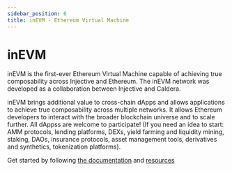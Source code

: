 ```yaml
---
sidebar_position: 6
title: inEVM - Ethereum Virtual Machine
---
```


# inEVM

inEVM is the first-ever Ethereum Virtual Machine capable of achieving true composability across Injective and Ethereum. The inEVM network was developed as a collaboration between Injective and Caldera.

inEVM brings additional value to cross-chain dApps and allows applications to achieve true composability across multiple networks. It allows Ethereum developers to interact with the broader blockchain universe and to scale further. All dAppss are welcome to participate! (If you need an idea to start: AMM protocols, lending platforms, DEXs, yield farming and liquidity mining, staking, DAOs, insurance protocols, asset management tools, derivatives and synthetics, tokenization platforms).

Get started by following [the documentation](https://calderaxyz.gitbook.io/injective-documentation/getting-started/deploy-on-the-injective-evm-chain) and [resources](https://inevm.caldera.dev/)

 